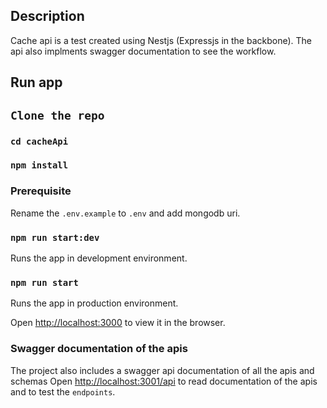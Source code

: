 ## Description
Cache api is a test created using Nestjs (Expressjs in the backbone). The api also implments swagger documentation to see the workflow.


## Run app
## `Clone the repo`
### `cd cacheApi`
### `npm install`

### Prerequisite
Rename the `.env.example` to `.env` and add mongodb uri.


### `npm run start:dev`
Runs the app in development environment.

### `npm run start`
Runs the app in production environment.


Open [http://localhost:3000](http://localhost:3000) to view it in the browser.

### Swagger documentation of the apis
The project also includes a swagger api documentation of all the apis and schemas
Open [http://localhost:3001/api](http://localhost:3001/api) to read documentation of the apis and to test the `endpoints`.

